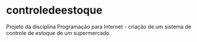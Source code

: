 # controledeestoque
Projeto da disciplina Programação para Internet - criação de um sistema de controle de estoque de um supermercado.
